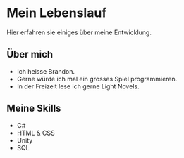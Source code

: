 # Mein Lebenslauf
Hier erfahren sie einiges über meine Entwicklung.

## Über mich
- Ich heisse Brandon.
- Gerne würde ich mal ein grosses Spiel programmieren.
- In der Freizeit lese ich gerne Light Novels.

## Meine Skills
- C#
- HTML & CSS
- Unity
- SQL

